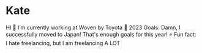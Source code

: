 # Kate
HI
🔭 I’m currently working at Woven by Toyota
🥅 2023 Goals: Damn, I successfully moved to Japan! That's enough goals for this year!
⚡ Fun fact: I hate freelancing, but I am freelancing A LOT
